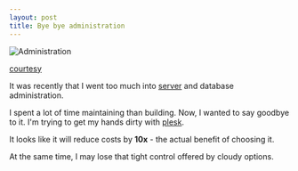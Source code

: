 ```yaml
---
layout: post
title: Bye bye administration
---
```


![Administration](http://ct.perceptionvsfact.com/ol/pf/se/i58/2/4/9/frabz-Network-Administration-What-my-friends-think-I-do-What-the-compa-938d91.jpg)

[courtesy](http://perceptionvsfact.com/50pr)

It was recently that I went too much into [server](/launch-pre-requisites/) and database administration.

I spent a lot of time maintaining than building. Now, I wanted to say goodbye to it. I'm trying to get my hands dirty with [plesk](http://www.odin.com/products/plesk/).

It looks like it will reduce costs by **10x** - the actual benefit of choosing it.

At the same time, I may lose that tight control offered by cloudy options.
